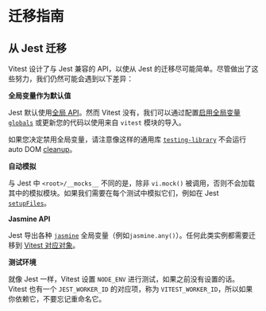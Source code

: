 # 迁移指南

## 从 Jest 迁移

Vitest 设计了与 Jest 兼容的 API，以使从 Jest 的迁移尽可能简单。尽管做出了这些努力，我们仍然可能会遇到以下差异：

**全局变量作为默认值**

Jest 默认使用[全局 API](https://jestjs.io/zh-Hans/docs/api)。然而 Vitest 没有，我们可以通过配置[启用全局变量 `globals`](/config/#globals) 或更新您的代码以使用来自 `vitest` 模块的导入。

如果您决定禁用全局变量，请注意像这样的通用库 [`testing-library`](https://testing-library.com/) 不会运行 auto DOM [cleanup](https://testing-library.com/docs/svelte-testing-library/api/#cleanup)。

**自动模拟**

与 Jest 中 `<root>/__mocks__` 不同的是，除非 `vi.mock()` 被调用，否则不会加载其中的模拟模块。如果我们需要在每个测试中模拟它们，例如在 Jest [`setupFiles`](/config/#setupfiles)。

**Jasmine API**

Jest 导出各种 [`jasmine`](https://jasmine.github.io/) 全局变量（例如`jasmine.any()`）。任何此类实例都需要迁移到 [Vitest 对应对象](/api/)。

**测试环境**

就像 Jest 一样，Vitest 设置 `NODE_ENV` 进行测试，如果之前没有设置的话。 Vitest 也有一个 `JEST_WORKER_ID` 的对应项，称为 `VITEST_WORKER_ID`，所以如果你依赖它，不要忘记重命名它。
